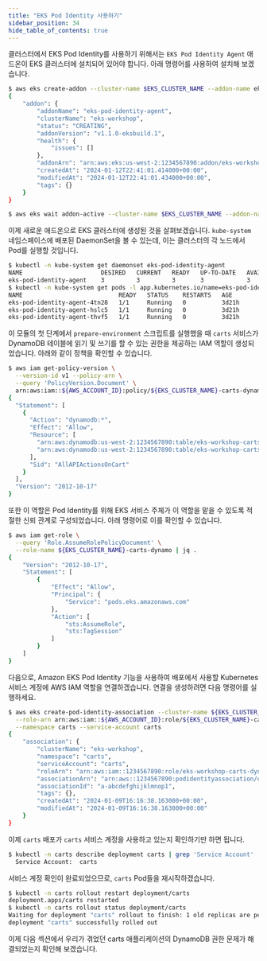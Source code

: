 ```yaml
---
title: "EKS Pod Identity 사용하기"
sidebar_position: 34
hide_table_of_contents: true
---
```


클러스터에서 EKS Pod Identity를 사용하기 위해서는 `EKS Pod Identity Agent` 애드온이 EKS 클러스터에 설치되어 있어야 합니다. 아래 명령어를 사용하여 설치해 보겠습니다.

```bash timeout=300 wait=60
$ aws eks create-addon --cluster-name $EKS_CLUSTER_NAME --addon-name eks-pod-identity-agent
{
    "addon": {
        "addonName": "eks-pod-identity-agent",
        "clusterName": "eks-workshop",
        "status": "CREATING",
        "addonVersion": "v1.1.0-eksbuild.1",
        "health": {
            "issues": []
        },
        "addonArn": "arn:aws:eks:us-west-2:1234567890:addon/eks-workshop/eks-pod-identity-agent/9ec6cfbd-8c9f-7ff4-fd26-640dda75bcea",
        "createdAt": "2024-01-12T22:41:01.414000+00:00",
        "modifiedAt": "2024-01-12T22:41:01.434000+00:00",
        "tags": {}
    }
}

$ aws eks wait addon-active --cluster-name $EKS_CLUSTER_NAME --addon-name eks-pod-identity-agent
```

이제 새로운 애드온으로 EKS 클러스터에 생성된 것을 살펴보겠습니다. `kube-system` 네임스페이스에 배포된 DaemonSet을 볼 수 있는데, 이는 클러스터의 각 노드에서 Pod를 실행할 것입니다.

```bash
$ kubectl -n kube-system get daemonset eks-pod-identity-agent
NAME                      DESIRED   CURRENT   READY   UP-TO-DATE   AVAILABLE   NODE SELECTOR   AGE
eks-pod-identity-agent    3         3         3       3            3           <none>          3d21h
$ kubectl -n kube-system get pods -l app.kubernetes.io/name=eks-pod-identity-agent
NAME                           READY   STATUS    RESTARTS   AGE
eks-pod-identity-agent-4tn28   1/1     Running   0          3d21h
eks-pod-identity-agent-hslc5   1/1     Running   0          3d21h
eks-pod-identity-agent-thvf5   1/1     Running   0          3d21h
```

이 모듈의 첫 단계에서 `prepare-environment` 스크립트를 실행했을 때 `carts` 서비스가 DynamoDB 테이블에 읽기 및 쓰기를 할 수 있는 권한을 제공하는 IAM 역할이 생성되었습니다. 아래와 같이 정책을 확인할 수 있습니다.

```bash
$ aws iam get-policy-version \
  --version-id v1 --policy-arn \
  --query 'PolicyVersion.Document' \
  arn:aws:iam::${AWS_ACCOUNT_ID}:policy/${EKS_CLUSTER_NAME}-carts-dynamo | jq .
{
  "Statement": [
    {
      "Action": "dynamodb:*",
      "Effect": "Allow",
      "Resource": [
        "arn:aws:dynamodb:us-west-2:1234567890:table/eks-workshop-carts",
        "arn:aws:dynamodb:us-west-2:1234567890:table/eks-workshop-carts/index/*"
      ],
      "Sid": "AllAPIActionsOnCart"
    }
  ],
  "Version": "2012-10-17"
}
```

또한 이 역할은 Pod Identity를 위해 EKS 서비스 주체가 이 역할을 맡을 수 있도록 적절한 신뢰 관계로 구성되었습니다. 아래 명령어로 이를 확인할 수 있습니다.

```bash
$ aws iam get-role \
  --query 'Role.AssumeRolePolicyDocument' \
  --role-name ${EKS_CLUSTER_NAME}-carts-dynamo | jq .
{
    "Version": "2012-10-17",
    "Statement": [
        {
            "Effect": "Allow",
            "Principal": {
                "Service": "pods.eks.amazonaws.com"
            },
            "Action": [
                "sts:AssumeRole",
                "sts:TagSession"
            ]
        }
    ]
}
```

다음으로, Amazon EKS Pod Identity 기능을 사용하여 배포에서 사용할 Kubernetes 서비스 계정에 AWS IAM 역할을 연결하겠습니다. 연결을 생성하려면 다음 명령어를 실행하세요.

```bash wait=30
$ aws eks create-pod-identity-association --cluster-name ${EKS_CLUSTER_NAME} \
  --role-arn arn:aws:iam::${AWS_ACCOUNT_ID}:role/${EKS_CLUSTER_NAME}-carts-dynamo \
  --namespace carts --service-account carts
{
    "association": {
        "clusterName": "eks-workshop",
        "namespace": "carts",
        "serviceAccount": "carts",
        "roleArn": "arn:aws:iam::1234567890:role/eks-workshop-carts-dynamo",
        "associationArn": "arn:aws::1234567890:podidentityassociation/eks-workshop/a-abcdefghijklmnop1",
        "associationId": "a-abcdefghijklmnop1",
        "tags": {},
        "createdAt": "2024-01-09T16:16:38.163000+00:00",
        "modifiedAt": "2024-01-09T16:16:38.163000+00:00"
    }
}
```

이제 `carts` 배포가 `carts` 서비스 계정을 사용하고 있는지 확인하기만 하면 됩니다.

```bash
$ kubectl -n carts describe deployment carts | grep 'Service Account'
  Service Account:  carts
```

서비스 계정 확인이 완료되었으므로, `carts` Pod들을 재시작하겠습니다.

```bash hook=enable-pod-identity hookTimeout=430
$ kubectl -n carts rollout restart deployment/carts
deployment.apps/carts restarted
$ kubectl -n carts rollout status deployment/carts
Waiting for deployment "carts" rollout to finish: 1 old replicas are pending termination...
deployment "carts" successfully rolled out
```

이제 다음 섹션에서 우리가 겪었던 carts 애플리케이션의 DynamoDB 권한 문제가 해결되었는지 확인해 보겠습니다.